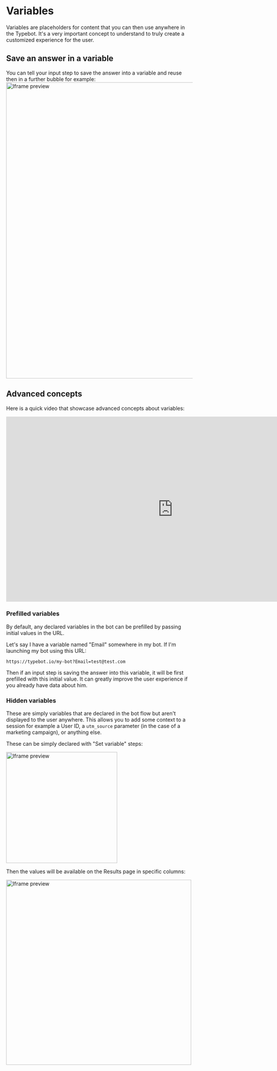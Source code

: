 # Variables

Variables are placeholders for content that you can then use anywhere in the Typebot. It's a very important concept to understand to truly create a customized experience for the user.

## Save an answer in a variable

You can tell your input step to save the answer into a variable and reuse then in a further bubble for example:
<img src="/img/variables/question.png" width="800" alt="Iframe preview"/>

## Advanced concepts

Here is a quick video that showcase advanced concepts about variables:

<iframe width="900" height="500" src="https://www.youtube.com/embed/o715Tjv1ijI" title="YouTube video player" frameborder="0" allow="accelerometer; autoplay; clipboard-write; encrypted-media; gyroscope; picture-in-picture" allowfullscreen></iframe>

### Prefilled variables

By default, any declared variables in the bot can be prefilled by passing initial values in the URL.

Let's say I have a variable named "Email" somewhere in my bot. If I'm launching my bot using this URL:

`https://typebot.io/my-bot?Email=test@test.com`

Then if an input step is saving the answer into this variable, it will be first prefilled with this initial value. It can greatly improve the user experience if you already have data about him.

### Hidden variables

These are simply variables that are declared in the bot flow but aren't displayed to the user anywhere. This allows you to add some context to a session for example a User ID, a `utm_source` parameter (in the case of a marketing campaign), or anything else.

These can be simply declared with "Set variable" steps:

<img src="/img/variables/declaring.png" width="300" alt="Iframe preview"/>

Then the values will be available on the Results page in specific columns:

<img src="/img/variables/hiddenVariablesResults.png" width="500" alt="Iframe preview"/>
